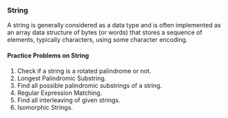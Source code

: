 ### String

A string is generally considered as a data type and is often implemented as an array data structure of bytes (or words) that stores a sequence of elements, typically characters, using some character encoding.

#### Practice Problems on String

1. Check if a string is a rotated palindrome or not.
2. Longest Palindromic Substring.
3. Find all possible palindromic substrings of a string.
4. Regular Expression Matching.
5. Find all interleaving of given strings.
6. Isomorphic Strings.
